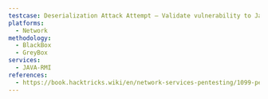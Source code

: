 ```yaml
---
testcase: Deserialization Attack Attempt – Validate vulnerability to Java deserialization attacks (e.g., with ysoserial payloads) by exploiting discovered methods accepting serialized input
platforms: 
  - Network
methodology: 
  - BlackBox
  - GreyBox
services:
  - JAVA-RMI
references:
  - https://book.hacktricks.wiki/en/network-services-pentesting/1099-pentesting-java-rmi.html
---
```

